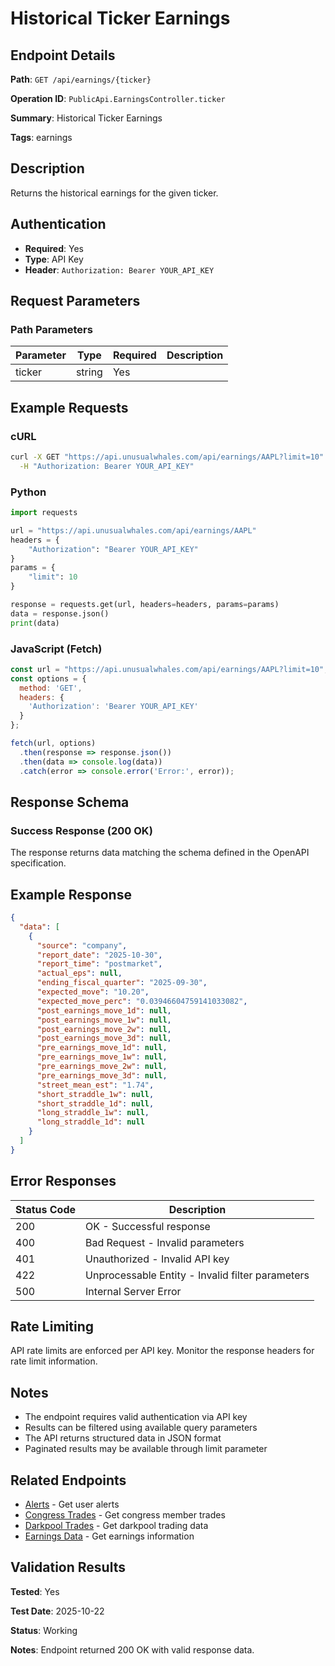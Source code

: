 # Historical Ticker Earnings

## Endpoint Details

**Path**: `GET /api/earnings/{ticker}`

**Operation ID**: `PublicApi.EarningsController.ticker`

**Summary**: Historical Ticker Earnings

**Tags**: earnings

## Description

Returns the historical earnings for the given ticker.


## Authentication

- **Required**: Yes
- **Type**: API Key
- **Header**: `Authorization: Bearer YOUR_API_KEY`

## Request Parameters

### Path Parameters

| Parameter | Type | Required | Description |
|-----------|------|----------|-------------|
| ticker | string | Yes |  |


## Example Requests

### cURL

```bash
curl -X GET "https://api.unusualwhales.com/api/earnings/AAPL?limit=10" \
  -H "Authorization: Bearer YOUR_API_KEY"
```

### Python

```python
import requests

url = "https://api.unusualwhales.com/api/earnings/AAPL"
headers = {
    "Authorization": "Bearer YOUR_API_KEY"
}
params = {
    "limit": 10
}

response = requests.get(url, headers=headers, params=params)
data = response.json()
print(data)
```

### JavaScript (Fetch)

```javascript
const url = "https://api.unusualwhales.com/api/earnings/AAPL?limit=10";
const options = {
  method: 'GET',
  headers: {
    'Authorization': 'Bearer YOUR_API_KEY'
  }
};

fetch(url, options)
  .then(response => response.json())
  .then(data => console.log(data))
  .catch(error => console.error('Error:', error));
```

## Response Schema

### Success Response (200 OK)

The response returns data matching the schema defined in the OpenAPI specification.

## Example Response

```json
{
  "data": [
    {
      "source": "company",
      "report_date": "2025-10-30",
      "report_time": "postmarket",
      "actual_eps": null,
      "ending_fiscal_quarter": "2025-09-30",
      "expected_move": "10.20",
      "expected_move_perc": "0.03946604759141033082",
      "post_earnings_move_1d": null,
      "post_earnings_move_1w": null,
      "post_earnings_move_2w": null,
      "post_earnings_move_3d": null,
      "pre_earnings_move_1d": null,
      "pre_earnings_move_1w": null,
      "pre_earnings_move_2w": null,
      "pre_earnings_move_3d": null,
      "street_mean_est": "1.74",
      "short_straddle_1w": null,
      "short_straddle_1d": null,
      "long_straddle_1w": null,
      "long_straddle_1d": null
    }
  ]
}
```

## Error Responses

| Status Code | Description |
|-------------|-------------|
| 200 | OK - Successful response |
| 400 | Bad Request - Invalid parameters |
| 401 | Unauthorized - Invalid API key |
| 422 | Unprocessable Entity - Invalid filter parameters |
| 500 | Internal Server Error |

## Rate Limiting

API rate limits are enforced per API key. Monitor the response headers for rate limit information.

## Notes

- The endpoint requires valid authentication via API key
- Results can be filtered using available query parameters
- The API returns structured data in JSON format
- Paginated results may be available through limit parameter

## Related Endpoints

- [Alerts](/api/alerts) - Get user alerts
- [Congress Trades](/api/congress/recent-trades) - Get congress member trades
- [Darkpool Trades](/api/darkpool/recent) - Get darkpool trading data
- [Earnings Data](/api/earnings) - Get earnings information

## Validation Results

**Tested**: Yes

**Test Date**: 2025-10-22

**Status**: Working

**Notes**: Endpoint returned 200 OK with valid response data.
